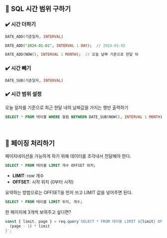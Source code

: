 ## 📍 SQL 시간 범위 구하기

### ✔️ 시간 더하기

```sql
DATE_ADD(기준일자, INTERVAL)
```

```sql
DATE_ADD("2024-01-01", INTERVAL 1 DAY);  // 2024-01-02
```

```sql
DATE_ADD(NOW(), INTERVAL 1 MONTH);  // 오늘 날짜 기준으로 한달 뒤
```

### ✔️ 시간 빼기

```sql
DATE_SUB(기준일자, INTERVAL)
```

### ✔️ 시간 범위 설정

오늘 일자를 기준으로 최근 한달 내의 날짜값을 가지는 행만 출력하기

```sql
SELECT * FROM 테이블 WHERE 컬럼 BETWEEN DATE_SUB(NOW(), INTERVAL 1 MONTH) AND NOW();
```

<br/>

## 📍 페이징 처리하기

페이지네이션을 가능하게 하기 위해 데이터를 조각내서 전달해야 한다.

```sql
SELECT * FROM 테이블 LIMIT 개수 OFFSET 위치;
```

- **LIMIT**: row 개수
- **OFFSET**: 시작 위치 (0부터 시작)

요약하는 방법으로는 OFFSET을 먼저 쓰고 LIMIT 값을 넣어주면 된다.

```sql
SELECT * FROM 테이블 LIMIT 위치, 개수;
```

한 페이지에 3개씩 보여주고 싶다면?

```jsx
const { limit, page } = req.query`SELECT * FROM 테이블 LIMIT ${limit} OFFSET ${
  (page - 1) * limit
}`;
```
